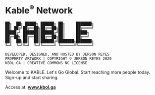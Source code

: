 
# Kable<sup>®</sup> Network

    ██╗  ██╗ █████╗ ██████╗ ██╗     ███████╗
    ██║ ██╔╝██╔══██╗██╔══██╗██║     ██╔════╝
    █████╔╝ ███████║██████╔╝██║     █████╗  
    ██╔═██╗ ██╔══██║██╔══██╗██║     ██╔══╝  
    ██║  ██╗██║  ██║██████╔╝███████╗███████╗
    ╚═╝  ╚═╝╚═╝  ╚═╝╚═════╝ ╚══════╝╚══════╝

	DEVELOPED, DESIGNED, AND HOSTED BY JERSON REYES
	PROPERTY ARTWORK | COPYRIGHT © JERSON REYES 2020
	KBOL.GA | CREATIVE COMMONS NC LICENSE


Welcome to KABLE. Let's Go Global. 
Start reaching more people today. Sign-up and start sharing.

Access at: **www.kbol.ga**
